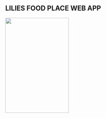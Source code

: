 ## LILIES FOOD PLACE WEB APP
<img src="https://user-images.githubusercontent.com/55749489/224536735-3d2fd3e9-5927-4276-ad87-cb4c017d94f9.png" width="200" height="300"/>